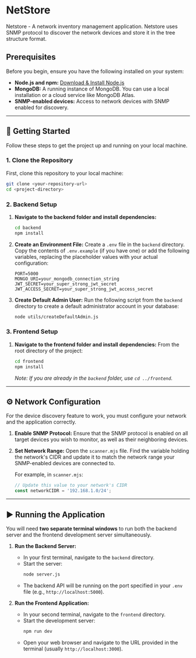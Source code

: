 

# NetStore

Netstore - A network inventory management application. Netstore uses SNMP protocol to discover the network devices and store it in the tree structure format. 
## Prerequisites

Before you begin, ensure you have the following installed on your system:

  * **Node.js and npm:** [Download & Install Node.js](https://nodejs.org/)
  * **MongoDB:** A running instance of MongoDB. You can use a local installation or a cloud service like MongoDB Atlas.
  * **SNMP-enabled devices:** Access to network devices with SNMP enabled for discovery.

-----

## 🚀 Getting Started

Follow these steps to get the project up and running on your local machine.

### 1\. Clone the Repository

First, clone this repository to your local machine:

```bash
git clone <your-repository-url>
cd <project-directory>
```

### 2\. Backend Setup

1.  **Navigate to the backend folder and install dependencies:**

    ```bash
    cd backend
    npm install
    ```

2.  **Create an Environment File:**
    Create a `.env` file in the `backend` directory. Copy the contents of `.env.example` (if you have one) or add the following variables, replacing the placeholder values with your actual configuration:

    ```env
    PORT=5000
    MONGO_URI=your_mongodb_connection_string
    JWT_SECRET=your_super_strong_jwt_secret
    JWT_ACCESS_SECRET=your_super_strong_jwt_access_secret
    ```

3.  **Create Default Admin User:**
    Run the following script from the `backend` directory to create a default administrator account in your database:

    ```bash
    node utils/createDefaultAdmin.js
    ```

### 3\. Frontend Setup

1.  **Navigate to the frontend folder and install dependencies:**
    From the root directory of the project:
    ```bash
    cd frontend
    npm install
    ```
    *Note: If you are already in the `backend` folder, use `cd ../frontend`.*

-----

## ⚙️ Network Configuration

For the device discovery feature to work, you must configure your network and the application correctly.

1.  **Enable SNMP Protocol:**
    Ensure that the SNMP protocol is enabled on all target devices you wish to monitor, as well as their neighboring devices.

2.  **Set Network Range:**
    Open the `scanner.mjs` file. Find the variable holding the network's CIDR and update it to match the network range your SNMP-enabled devices are connected to.

    For example, in `scanner.mjs`:

    ```javascript
    // Update this value to your network's CIDR
    const networkCIDR = '192.168.1.0/24';
    ```

-----

## ▶️ Running the Application

You will need **two separate terminal windows** to run both the backend server and the frontend development server simultaneously.

1.  **Run the Backend Server:**

      * In your first terminal, navigate to the `backend` directory.
      * Start the server:
        ```bash
        node server.js
        ```
      * The backend API will be running on the port specified in your `.env` file (e.g., `http://localhost:5000`).

2.  **Run the Frontend Application:**

      * In your second terminal, navigate to the `frontend` directory.
      * Start the development server:
        ```bash
        npm run dev
        ```
      * Open your web browser and navigate to the URL provided in the terminal (usually `http://localhost:3000`).
